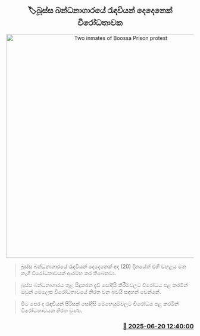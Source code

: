 <p align='center'><b><h2 align='center' title='Two inmates of Boossa Prison protest'>🏷බූස්ස බන්ධනාගාරයේ රැඳවියන් දෙදෙනෙක් විරෝධතාවක</h2></b></p>
<p align='center'><img src='https://helakuru.sgp1.cdn.digitaloceanspaces.com/esana/images/lib/bussa-prison.jpg' width='600' alt='Two inmates of Boossa Prison protest'></p>

> බූස්ස බන්ධනාගාරයේ රැඳවියන් දෙදෙනෙක් අද (20) දිනයේත් එහි වහළය මත නැගී විරෝධතාවයක් ආරම්භ කර තිබෙනවා.

> බූස්ස බන්ධනාගාරය තුළ සිදුකරන දැඩි සෝදිසි කිරීම්වලට විරෝධය පළ කරමින් ඔවුන් මෙලෙස විරෝධතාවයේ නිරත වන බවයි සඳහන් වෙන්නේ.

> මීට පෙර ද රැඳවියන් පිරිසක් සෝදිසි මෙහෙයුම්වලට විරෝධය පළ කරමින් විරෝධතාවයක නිරත වුණා.



<h3 align='right'><a href='https://www.helakuru.lk/esana/p/111197/'>📅 2025-06-20 12:40:00</a></h3>
